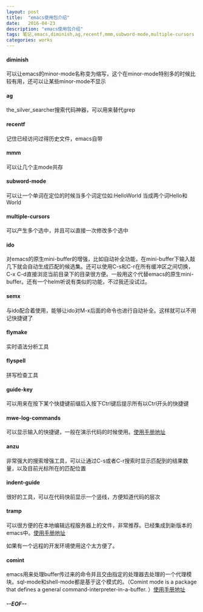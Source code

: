 ```yaml
---
layout: post
title:  "emacs使用包介绍"
date:   2016-04-23
description: "emacs使用包介绍"
tags: 笔记,emacs,diminish,ag,recentf,mmm,subword-mode,multiple-cursors
categories: works
---
```


#### diminish 
可以让emacs的minor-mode名称变为缩写，这个在minor-mode特别多的时候比较有用，还可以让某些minor-mode不显示

#### ag 
the_silver_searcher搜索代码神器，可以用来替代grep

#### recentf 
记住已经访问过得历史文件，emacs自带

#### mmm 
可以让几个主mode共存

#### subword-mode 
可以让一个单词在定位的时候当多个词定位如:HelloWorld 当成两个词Hello和World

#### multiple-cursors 
可以产生多个选中，并且可以直接一次修改多个选中

#### ido 
对emacs的原生mini-buffer的增强，比如自动补全功能，在mini-buffer下输入敲几下就会自动生成匹配的候选集。还可以使用C-s和C-r在所有缓冲区之间切换，C-x C-d直接浏览当前目录下的目录很方便。一般用这个代替emacs的原生mini-buffer。还有一个helm听说有类似的功能，不过我还没试过。

#### semx
与ido配合着使用，能够让ido对M-x后面的命令也进行自动补全。这样就可以不用记快捷键了

#### flymake
实时语法分析工具

#### flyspell
拼写检查工具

#### guide-key
可以用来在按下某个快捷键前缀后入按下Ctrl键后提示所有以Ctrl开头的快捷键

#### mwe-log-commands
可以显示输入的快捷键，一般在演示代码的时候使用。[使用手册地址](http://melpa.org/#/mwe-log-commands)

#### anzu
非常强大的搜索增强工具，可以让通过C-s或者C-r搜索时显示匹配到的结果数量，以及目前光标所在的匹配位置

#### indent-guide
很好的工具，可以在代码快前显示一个竖线，方便知道代码的层次

#### tramp
可以很方便的在本地编辑远程服务器上的文件，非常推荐。已经集成到新版本的emacs中。[使用手册地址](https://www.emacswiki.org/emacs/TrampMode)

如果有一个远程的开发环境使用这个太方便了。

#### comint
emacs用来处理buffer传过来的命令并且交由指定的处理器去处理的一个代理模块。sql-mode和shell-mode都是基于这个模式的。（Comint mode is a package that defines a general command-interpreter-in-a-buffer. ）[使用手册地址](https://www.emacswiki.org/emacs/ComintMode)


##### --EOF--

